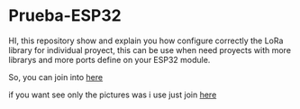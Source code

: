 # Prueba-ESP32

HI, this repository show and explain you how configure correctly the LoRa library for individual proyect, this can be use when
need proyects with more librarys and more ports define on your ESP32 module.

So, you can join into [here](https://github.com/Estraus96/LoRa-ESP-IDF-VSCode/blob/master/Configuration.md)

if you want see only the pictures was i use just join [here](https://github.com/Estraus96/Prueba-ESP32/tree/master/Pictures)
